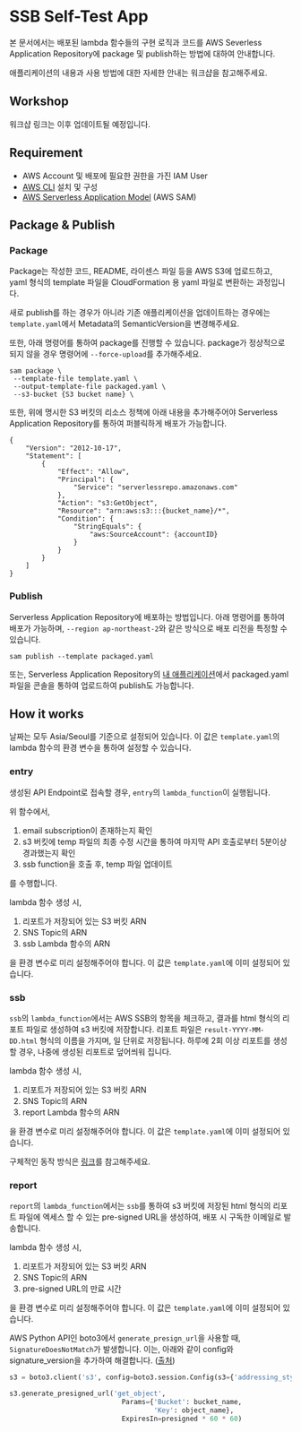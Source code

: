 # SSB Self-Test App

본 문서에서는 배포된 lambda 함수들의 구현 로직과 코드를 AWS Severless Application Repository에 package 및 publish하는 방법에 대하여 안내합니다.

애플리케이션의 내용과 사용 방법에 대한 자세한 안내는 워크샵을 참고해주세요. 

## Workshop

워크샵 링크는 이후 업데이트될 예정입니다.

## Requirement

- AWS Account 및 배포에 필요한 권한을 가진 IAM User
- [AWS CLI](https://docs.aws.amazon.com/cli/latest/userguide/getting-started-install.html) 설치 및 구성
- [AWS Serverless Application Model](https://docs.aws.amazon.com/cli/latest/userguide/getting-started-install.html) (AWS SAM)

## Package & Publish

### Package

Package는 작성한 코드, README, 라이센스 파일 등을 AWS S3에 업로드하고, yaml 형식의 template 파일을 CloudFormation 용 yaml 파일로 변환하는 과정입니다.

새로 publish를 하는 경우가 아니라 기존 애플리케이션을 업데이트하는 경우에는 `template.yaml`에서 Metadata의 SemanticVersion을 변경해주세요.

또한, 아래 명령어를 통하여 package를 진행할 수 있습니다. package가 정상적으로 되지 않을 경우 명령어에 `--force-upload`를 추가해주세요.

```
sam package \
 --template-file template.yaml \
 --output-template-file packaged.yaml \
 --s3-bucket {S3 bucket name} \
```

또한, 위에 명시한 S3 버킷의 리소스 정책에 아래 내용을 추가해주어야 Serverless Application Repository를 통하여 퍼블릭하게 배포가 가능합니다.

```
{
    "Version": "2012-10-17",
    "Statement": [
        {
            "Effect": "Allow",
            "Principal": {
                "Service": "serverlessrepo.amazonaws.com"
            },
            "Action": "s3:GetObject",
            "Resource": "arn:aws:s3:::{bucket_name}/*",
            "Condition": {
                "StringEquals": {
                    "aws:SourceAccount": {accountID}
                }
            }
        }
    ]
}
```

### Publish

Serverless Application Repository에 배포하는 방법입니다. 아래 명령어를 통하여 배포가 가능하며, `--region ap-northeast-2`와 같은 방식으로 배포 리전을 특정할 수 있습니다.

```
sam publish --template packaged.yaml
```

또는, Serverless Application Repository의 [내 애플리케이션](https://ap-northeast-2.console.aws.amazon.com/serverlessrepo/home?region=ap-northeast-2#/published-applications)에서 packaged.yaml 파일을 콘솔을 통하여 업로드하여 publish도 가능합니다.

## How it works

날짜는 모두 Asia/Seoul를 기준으로 설정되어 있습니다.
이 값은 `template.yaml`의 lambda 함수의 환경 변수을 통하여 설정할 수 있습니다. 

### entry

생성된 API Endpoint로 접속할 경우, `entry`의 `lambda_function`이 실행됩니다.

위 함수에서, 
1. email subscription이 존재하는지 확인
2. s3 버킷에 temp 파일의 최종 수정 시간을 통하여 마지막 API 호출로부터 5분이상 경과했는지 확인
3. ssb function을 호출 후, temp 파일 업데이트

를 수행합니다.

lambda 함수 생성 시, 
1. 리포트가 저장되어 있는 S3 버킷 ARN
2. SNS Topic의 ARN
3. ssb Lambda 함수의 ARN

을 환경 변수로 미리 설정해주어야 합니다. 이 값은 `template.yaml`에 이미 설정되어 있습니다.


### ssb

`ssb`의 `lambda_function`에서는 AWS SSB의 항목을 체크하고, 결과를 html 형식의 리포트 파일로 생성하여 s3 버킷에 저장합니다. 리포트 파일은 `result-YYYY-MM-DD.html` 형식의 이름을 가지며, 일 단위로 저장됩니다. 하루에 2회 이상 리포트를 생성할 경우, 나중에 생성된 리포트로 덮어씌워 집니다.

lambda 함수 생성 시, 
1. 리포트가 저장되어 있는 S3 버킷 ARN
2. SNS Topic의 ARN
3. report Lambda 함수의 ARN

을 환경 변수로 미리 설정해주어야 합니다. 이 값은 `template.yaml`에 이미 설정되어 있습니다.

구체적인 동작 방식은 [링크](/ssb/README.md)를 참고해주세요.

### report

`report`의 `lambda_function`에서는 `ssb`를 통하여 s3 버킷에 저장된 html 형식의 리포트 파일에 엑세스 할 수 있는 pre-signed URL을 생성하여, 배포 시 구독한 이메일로 발송합니다.

lambda 함수 생성 시, 
1. 리포트가 저장되어 있는 S3 버킷 ARN
2. SNS Topic의 ARN
3. pre-signed URL의 만료 시간

을 환경 변수로 미리 설정해주어야 합니다. 이 값은 `template.yaml`에 이미 설정되어 있습니다.

AWS Python API인 boto3에서 `generate_presign_url`을 사용할 때, `SignatureDoesNotMatch`가 발생합니다. 이는, 아래와 같이 config와 signature_version을 추가하여 해결합니다. ([출처](https://github.com/boto/boto3/issues/2989))

```python
s3 = boto3.client('s3', config=boto3.session.Config(s3={'addressing_style': 'path'}, signature_version='s3v4'))

s3.generate_presigned_url('get_object',
                            Params={'Bucket': bucket_name,
                                    'Key': object_name},
                            ExpiresIn=presigned * 60 * 60)
```